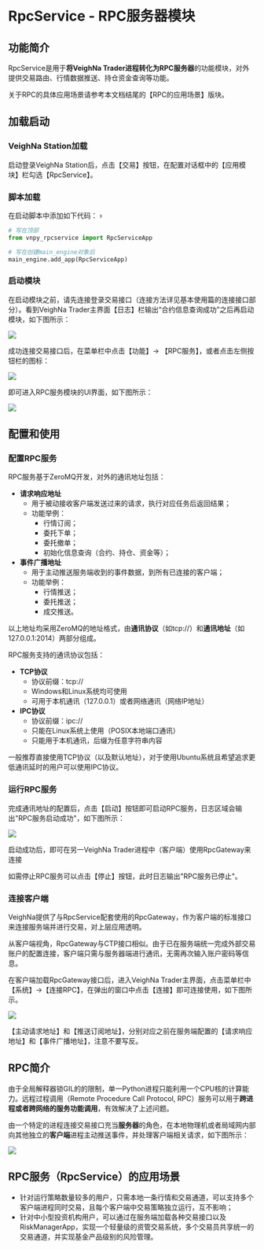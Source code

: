# RpcService - RPC服务器模块

## 功能简介

RpcService是用于**将VeighNa Trader进程转化为RPC服务器**的功能模块，对外提供交易路由、行情数据推送、持仓资金查询等功能。

关于RPC的具体应用场景请参考本文档结尾的【RPC的应用场景】版块。

## 加载启动

### VeighNa Station加载

启动登录VeighNa Station后，点击【交易】按钮，在配置对话框中的【应用模块】栏勾选【RpcService】。

### 脚本加载

在启动脚本中添加如下代码：
›
```python 3
# 写在顶部
from vnpy_rpcservice import RpcServiceApp

# 写在创建main_engine对象后
main_engine.add_app(RpcServiceApp)
```

### 启动模块

在启动模块之前，请先连接登录交易接口（连接方法详见基本使用篇的连接接口部分）。看到VeighNa Trader主界面【日志】栏输出“合约信息查询成功”之后再启动模块，如下图所示：  

![](https://vnpy-doc.oss-cn-shanghai.aliyuncs.com/market_radar/1.png) 

成功连接交易接口后，在菜单栏中点击【功能】-> 【RPC服务】，或者点击左侧按钮栏的图标：

![](https://vnpy-doc.oss-cn-shanghai.aliyuncs.com/rpc_service/1.png) 

即可进入RPC服务模块的UI界面，如下图所示：

![](https://vnpy-doc.oss-cn-shanghai.aliyuncs.com/rpc_service/2.png) 

## 配置和使用

### 配置RPC服务
RPC服务基于ZeroMQ开发，对外的通讯地址包括：

* **请求响应地址**
    * 用于被动接收客户端发送过来的请求，执行对应任务后返回结果；
    * 功能举例：
        * 行情订阅；
        * 委托下单；
        * 委托撤单；
        * 初始化信息查询（合约、持仓、资金等）；
* **事件广播地址**
    * 用于主动推送服务端收到的事件数据，到所有已连接的客户端；
    * 功能举例：
        * 行情推送；
        * 委托推送；
        * 成交推送。

以上地址均采用ZeroMQ的地址格式，由**通讯协议**（如tcp://）和**通讯地址**（如127.0.0.1:2014）两部分组成。

RPC服务支持的通讯协议包括：

* **TCP协议**
    * 协议前缀：tcp://
    * Windows和Linux系统均可使用
    * 可用于本机通讯（127.0.0.1）或者网络通讯（网络IP地址）
* **IPC协议**
    * 协议前缀：ipc://
    * 只能在Linux系统上使用（POSIX本地端口通讯）
    * 只能用于本机通讯，后缀为任意字符串内容

一般推荐直接使用TCP协议（以及默认地址），对于使用Ubuntu系统且希望追求更低通讯延时的用户可以使用IPC协议。

### 运行RPC服务

完成通讯地址的配置后，点击【启动】按钮即可启动RPC服务，日志区域会输出"RPC服务启动成功"，如下图所示：

![](https://vnpy-doc.oss-cn-shanghai.aliyuncs.com/rpc_service/3.png) 

启动成功后，即可在另一VeighNa Trader进程中（客户端）使用RpcGateway来连接

如需停止RPC服务可以点击【停止】按钮，此时日志输出"RPC服务已停止"。


### 连接客户端

VeighNa提供了与RpcService配套使用的RpcGateway，作为客户端的标准接口来连接服务端并进行交易，对上层应用透明。

从客户端视角，RpcGateway与CTP接口相似。由于已在服务端统一完成外部交易账户的配置连接，客户端只需与服务器端进行通讯，无需再次输入账户密码等信息。

在客户端加载RpcGateway接口后，进入VeighNa Trader主界面，点击菜单栏中【系统】->【连接RPC】，在弹出的窗口中点击【连接】即可连接使用，如下图所示。

![](https://vnpy-doc.oss-cn-shanghai.aliyuncs.com/rpc_service/5.png)

【主动请求地址】和【推送订阅地址】，分别对应之前在服务端配置的【请求响应地址】和【事件广播地址】，注意不要写反。


## RPC简介

由于全局解释器锁GIL的的限制，单一Python进程只能利用一个CPU核的计算能力。远程过程调用（Remote Procedure Call Protocol, RPC）服务可以用于**跨进程或者跨网络的服务功能调用**，有效解决了上述问题。

由一个特定的进程连接交易接口充当**服务器**的角色，在本地物理机或者局域网内部向其他独立的**客户端**进程主动推送事件，并处理客户端相关请求，如下图所示：

![](https://vnpy-doc.oss-cn-shanghai.aliyuncs.com/rpc_service/7.png)

## RPC服务（RpcService）的应用场景

- 针对运行策略数量较多的用户，只需本地一条行情和交易通道，可以支持多个客户端进程同时交易，且每个客户端中交易策略独立运行，互不影响；
- 针对中小型投资机构用户，可以通过在服务端加载各种交易接口以及RiskManagerApp，实现一个轻量级的资管交易系统，多个交易员共享统一的交易通道，并实现基金产品级别的风险管理。
